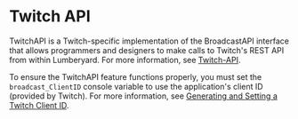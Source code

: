 # Twitch API<a name="twitch-api"></a>

TwitchAPI is a Twitch\-specific implementation of the BroadcastAPI interface that allows programmers and designers to make calls to Twitch's REST API from within Lumberyard\. For more information, see [Twitch\-API](https://github.com/justintv/Twitch-API)\.

To ensure the TwitchAPI feature functions properly, you must set the `broadcast_ClientID` console variable to use the application's client ID \(provided by Twitch\)\. For more information, see [Generating and Setting a Twitch Client ID](chatplay-generate-twitch-client-id.md)\.